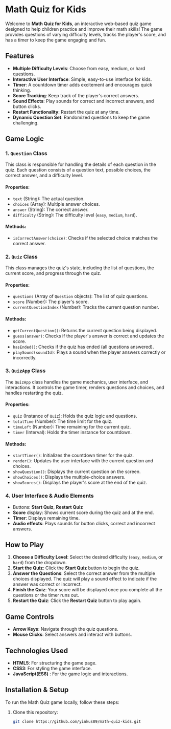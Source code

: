 # Math Quiz for Kids

Welcome to **Math Quiz for Kids**, an interactive web-based quiz game designed to help children practice and improve their math skills! The game provides questions of varying difficulty levels, tracks the player's score, and has a timer to keep the game engaging and fun.

## Features

- **Multiple Difficulty Levels**: Choose from easy, medium, or hard questions.
- **Interactive User Interface**: Simple, easy-to-use interface for kids.
- **Timer**: A countdown timer adds excitement and encourages quick thinking.
- **Score Tracking**: Keep track of the player's correct answers.
- **Sound Effects**: Play sounds for correct and incorrect answers, and button clicks.
- **Restart Functionality**: Restart the quiz at any time.
- **Dynamic Question Set**: Randomized questions to keep the game challenging.

## Game Logic

### 1. `Question` Class

This class is responsible for handling the details of each question in the quiz. Each question consists of a question text, possible choices, the correct answer, and a difficulty level.

#### Properties:

- `text` (String): The actual question.
- `choices` (Array): Multiple answer choices.
- `answer` (String): The correct answer.
- `difficulty` (String): The difficulty level (`easy`, `medium`, `hard`).

#### Methods:

- `isCorrectAnswer(choice)`: Checks if the selected choice matches the correct answer.

### 2. `Quiz` Class

This class manages the quiz's state, including the list of questions, the current score, and progress through the quiz.

#### Properties:

- `questions` (Array of `Question` objects): The list of quiz questions.
- `score` (Number): The player's score.
- `currentQuestionIndex` (Number): Tracks the current question number.

#### Methods:

- `getCurrentQuestion()`: Returns the current question being displayed.
- `guess(answer)`: Checks if the player's answer is correct and updates the score.
- `hasEnded()`: Checks if the quiz has ended (all questions answered).
- `playSound(soundId)`: Plays a sound when the player answers correctly or incorrectly.

### 3. `QuizApp` Class

The `QuizApp` class handles the game mechanics, user interface, and interactions. It controls the game timer, renders questions and choices, and handles restarting the quiz.

#### Properties:

- `quiz` (Instance of `Quiz`): Holds the quiz logic and questions.
- `totalTime` (Number): The time limit for the quiz.
- `timeLeft` (Number): Time remaining for the current quiz.
- `timer` (Interval): Holds the timer instance for countdown.

#### Methods:

- `startTimer()`: Initializes the countdown timer for the quiz.
- `render()`: Updates the user interface with the current question and choices.
- `showQuestion()`: Displays the current question on the screen.
- `showChoices()`: Displays the multiple-choice answers.
- `showScores()`: Displays the player's score at the end of the quiz.

### 4. User Interface & Audio Elements

- Buttons: **Start Quiz**, **Restart Quiz**
- **Score** display: Shows current score during the quiz and at the end.
- **Timer**: Displays remaining time.
- **Audio effects**: Plays sounds for button clicks, correct and incorrect answers.

## How to Play

1. **Choose a Difficulty Level**: Select the desired difficulty (`easy`, `medium`, or `hard`) from the dropdown.
2. **Start the Quiz**: Click the **Start Quiz** button to begin the quiz.
3. **Answer the Questions**: Select the correct answer from the multiple choices displayed. The quiz will play a sound effect to indicate if the answer was correct or incorrect.
4. **Finish the Quiz**: Your score will be displayed once you complete all the questions or the timer runs out.
5. **Restart the Quiz**: Click the **Restart Quiz** button to play again.

## Game Controls

- **Arrow Keys**: Navigate through the quiz questions.
- **Mouse Clicks**: Select answers and interact with buttons.

## Technologies Used

- **HTML5**: For structuring the game page.
- **CSS3**: For styling the game interface.
- **JavaScript(ES6)** : For the game logic and interactions.

## Installation & Setup

To run the Math Quiz game locally, follow these steps:

1. Clone this repository:

   ```bash
   git clone https://github.com/yinkus89/math-quiz-kids.git
   ```
